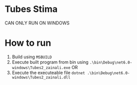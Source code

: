 # Tubes Stima

CAN ONLY RUN ON WINDOWS

# How to run
1. Build using `MSBUILD`
2. Execute built program from bin using `.\bin\Debug\net6.0-windows\Tubes2_zainali.exe`
OR
3. Execute the executeable file `dotnet .\bin\Debug\net6.0-windows\Tubes2_zainali.dll`